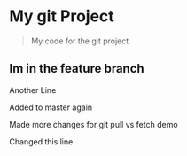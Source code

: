 # My git Project

> My code for the git project

## Im in the feature branch

Another Line

Added to master again

Made more changes for git pull vs fetch demo

Changed this line
